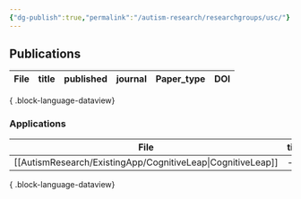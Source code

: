 ```yaml
---
{"dg-publish":true,"permalink":"/autism-research/researchgroups/usc/"}
---
```



## Publications

| File | title | published | journal | Paper_type | DOI |
| ---- | ----- | --------- | ------- | ---------- | --- |

{ .block-language-dataview}



### Applications

| File                                                           | title |
| -------------------------------------------------------------- | ----- |
| [[AutismResearch/ExistingApp/CognitiveLeap\|CognitiveLeap]] | \-    |

{ .block-language-dataview}
